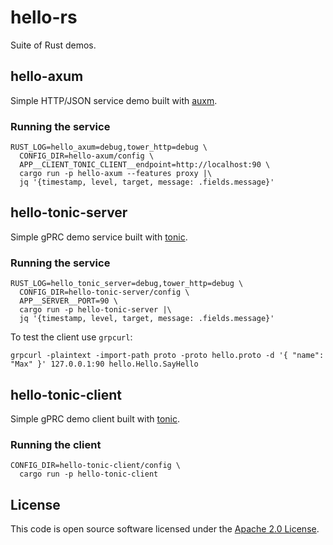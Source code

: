 # hello-rs

Suite of Rust demos.

## hello-axum

Simple HTTP/JSON service demo built with [auxm](https://github.com/tokio-rs/axum).

### Running the service

```
RUST_LOG=hello_axum=debug,tower_http=debug \
  CONFIG_DIR=hello-axum/config \
  APP__CLIENT_TONIC_CLIENT__endpoint=http://localhost:90 \
  cargo run -p hello-axum --features proxy |\
  jq '{timestamp, level, target, message: .fields.message}'
```

## hello-tonic-server

Simple gPRC demo service built with [tonic](https://github.com/hyperium/tonic).

### Running the service

```
RUST_LOG=hello_tonic_server=debug,tower_http=debug \
  CONFIG_DIR=hello-tonic-server/config \
  APP__SERVER__PORT=90 \
  cargo run -p hello-tonic-server |\
  jq '{timestamp, level, target, message: .fields.message}'
```

To test the client use `grpcurl`:

```
grpcurl -plaintext -import-path proto -proto hello.proto -d '{ "name": "Max" }' 127.0.0.1:90 hello.Hello.SayHello
```

## hello-tonic-client

Simple gPRC demo client built with [tonic](https://github.com/hyperium/tonic).

### Running the client

```
CONFIG_DIR=hello-tonic-client/config \
  cargo run -p hello-tonic-client
```

## License ##

This code is open source software licensed under the [Apache 2.0 License](http://www.apache.org/licenses/LICENSE-2.0.html).
